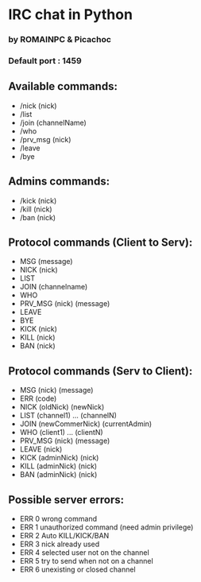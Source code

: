 # IRC chat in Python

### by ROMAINPC & Picachoc

### Default port : 1459


## Available commands:

- /nick (nick)
- /list
- /join (channelName)
- /who
- /prv_msg (nick)
- /leave
- /bye

## Admins commands:
- /kick (nick)
- /kill (nick)
- /ban (nick)


## Protocol commands (Client to Serv):
- MSG (message)
- NICK (nick)
- LIST
- JOIN (channelname)
- WHO
- PRV_MSG (nick) (message)
- LEAVE
- BYE
- KICK (nick)
- KILL (nick)
- BAN (nick)

## Protocol commands (Serv to Client):
- MSG (nick) (message)
- ERR (code)
- NICK (oldNick) (newNick)
- LIST (channel1) ... (channelN)
- JOIN (newCommerNick) (currentAdmin)
- WHO (client1) ... (clientN)
- PRV_MSG (nick) (message)
- LEAVE (nick)
- KICK (adminNick) (nick)
- KILL (adminNick) (nick)
- BAN (adminNick) (nick)

## Possible server errors:
- ERR 0  wrong command
- ERR 1  unauthorized command (need admin privilege)
- ERR 2  Auto KILL/KICK/BAN
- ERR 3  nick already used
- ERR 4  selected user not on the channel
- ERR 5  try to send when not on a channel
- ERR 6  unexisting or closed channel